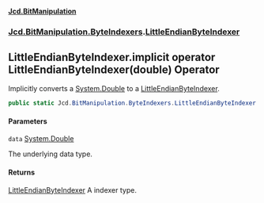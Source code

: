#### [Jcd.BitManipulation](index.md 'index')
### [Jcd.BitManipulation.ByteIndexers](Jcd.BitManipulation.ByteIndexers.md 'Jcd.BitManipulation.ByteIndexers').[LittleEndianByteIndexer](Jcd.BitManipulation.ByteIndexers.LittleEndianByteIndexer.md 'Jcd.BitManipulation.ByteIndexers.LittleEndianByteIndexer')

## LittleEndianByteIndexer.implicit operator LittleEndianByteIndexer(double) Operator

Implicitly converts a [System.Double](https://docs.microsoft.com/en-us/dotnet/api/System.Double 'System.Double') to
a [LittleEndianByteIndexer](Jcd.BitManipulation.ByteIndexers.LittleEndianByteIndexer.md 'Jcd.BitManipulation.ByteIndexers.LittleEndianByteIndexer').

```csharp
public static Jcd.BitManipulation.ByteIndexers.LittleEndianByteIndexer implicit operator LittleEndianByteIndexer(double data);
```
#### Parameters

<a name='Jcd.BitManipulation.ByteIndexers.LittleEndianByteIndexer.op_ImplicitJcd.BitManipulation.ByteIndexers.LittleEndianByteIndexer(double).data'></a>

`data` [System.Double](https://docs.microsoft.com/en-us/dotnet/api/System.Double 'System.Double')

The underlying data type.

#### Returns

[LittleEndianByteIndexer](Jcd.BitManipulation.ByteIndexers.LittleEndianByteIndexer.md 'Jcd.BitManipulation.ByteIndexers.LittleEndianByteIndexer')
A indexer type.